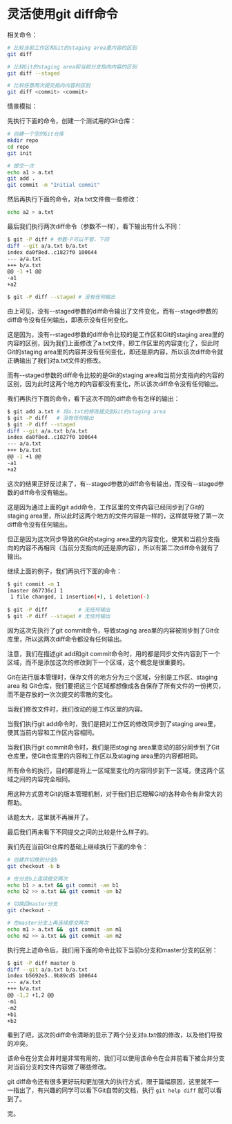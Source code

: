 # 灵活使用git diff命令

相关命令：

```sh
# 比较当前工作区和Git的staging area里内容的区别
git diff

# 比较Git的staging area和当前分支指向内容的区别
git diff --staged

# 比较任意两次提交指向内容的区别
git diff <commit> <commit>
```

情景模拟：

先执行下面的命令，创建一个测试用的Git仓库：

```sh
# 创建一个空的Git仓库
mkdir repo
cd repo
git init

# 提交一次
echo a1 > a.txt
git add .
git commit -m "Initial commit"
```

然后再执行下面的命令，对a.txt文件做一些修改：

```sh
echo a2 > a.txt
```

最后我们执行两次diff命令（参数不一样），看下输出有什么不同：

```sh
$ git -P diff # 参数-P可以不管，下同
diff --git a/a.txt b/a.txt
index da0f8ed..c1827f0 100644
--- a/a.txt
+++ b/a.txt
@@ -1 +1 @@
-a1
+a2

$ git -P diff --staged # 没有任何输出
```

由上可见，没有--staged参数的diff命令输出了文件变化，而有--staged参数的diff命令没有任何输出，即表示没有任何变化。

这是因为，没有--staged参数的diff命令比较的是工作区和Git的staging area里的内容的区别，因为我们上面修改了a.txt文件，即工作区里的内容变化了，但此时Git的staging area里的内容并没有任何变化，即还是原内容，所以该次diff命令就正确输出了我们对a.txt文件的修改。

而有--staged参数的diff命令比较的是Git的staging area和当前分支指向的内容的区别，因为此时这两个地方的内容都没有变化，所以该次diff命令没有任何输出。

我们再执行下面的命令，看下这次不同的diff命令有怎样的输出：

```sh
$ git add a.txt # 将a.txt的修改提交到Git的staging area
$ git -P diff   # 没有任何输出
$ git -P diff --staged
diff --git a/a.txt b/a.txt
index da0f8ed..c1827f0 100644
--- a/a.txt
+++ b/a.txt
@@ -1 +1 @@
-a1
+a2
```

这次的结果正好反过来了，有--staged参数的diff命令有输出，而没有--staged参数的diff命令没有输出。

这是因为通过上面的git add命令，工作区里的文件内容已经同步到了Git的staging area里，所以此时这两个地方的文件内容是一样的，这样就导致了第一次diff命令没有任何输出。

但正是因为这次同步导致的Git的staging area里的内容变化，使其和当前分支指向的内容不再相同（当前分支指向的还是原内容），所以有第二次diff命令就有了输出。

继续上面的例子，我们再执行下面的命令：

```sh
$ git commit -m 1
[master 867736c] 1
 1 file changed, 1 insertion(+), 1 deletion(-)
 
$ git -P diff          # 无任何输出
$ git -P diff --staged # 无任何输出
```

因为这次先执行了git commit命令，导致staging area里的内容被同步到了Git仓库里，所以这两次diff命令都没有任何输出。

注意，我们在描述git add和git commit命令时，用的都是同步文件内容到下一个区域，而不是添加这次的修改到下一个区域，这个概念是很重要的。

Git在进行版本管理时，保存文件的地方分为三个区域，分别是工作区、staging area 和 Git仓库，我们要把这三个区域都想像成各自保存了所有文件的一份拷贝，而不是存放的一次次提交的零散的变化。

当我们修改文件时，我们改动的是工作区里的内容。

当我们执行git add命令时，我们是把对工作区的修改同步到了staging area里，使其当前内容和工作区内容相同。

当我们执行git commit命令时，我们是把staging area里变动的部分同步到了Git仓库里，使Git仓库里的内容和工作区以及staging area里的内容都相同。

所有命令的执行，目的都是将上一区域里变化的内容同步到下一区域，使这两个区域之间的内容完全相同。

用这种方式思考Git的版本管理机制，对于我们日后理解Git的各种命令有非常大的帮助。

话题太大，这里就不再展开了。

最后我们再来看下不同提交之间的比较是什么样子的。

我们先在当前Git仓库的基础上继续执行下面的命令：

```sh
# 创建并切换到分支b
git checkout -b b

# 在分支b上连续提交两次
echo b1 > a.txt && git commit -am b1
echo b2 >> a.txt && git commit -am b2

# 切换回master分支
git checkout -

# 在master分支上再连续提交两次
echo m1 > a.txt &&  git commit -am m1
echo m2 >> a.txt && git commit -am m2
```

执行完上述命令后，我们用下面的命令比较下当前b分支和master分支的区别：

```sh
$ git -P diff master b
diff --git a/a.txt b/a.txt
index b5692e5..9b89cd5 100644
--- a/a.txt
+++ b/a.txt
@@ -1,2 +1,2 @@
-m1
-m2
+b1
+b2
```

看到了吧，这次的diff命令清晰的显示了两个分支对a.txt做的修改，以及他们导致的冲突。

该命令在分支合并时是非常有用的，我们可以使用该命令在合并前看下被合并分支对当前分支的文件内容做了哪些修改。

git diff命令还有很多更好玩和更加强大的执行方式，限于篇幅原因，这里就不一一指出了，有兴趣的同学可以看下Git自带的文档，执行 `git help diff` 就可以看到了。

完。